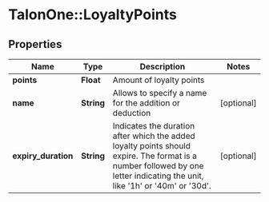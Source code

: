 # TalonOne::LoyaltyPoints

## Properties
Name | Type | Description | Notes
------------ | ------------- | ------------- | -------------
**points** | **Float** | Amount of loyalty points | 
**name** | **String** | Allows to specify a name for the addition or deduction | [optional] 
**expiry_duration** | **String** | Indicates the duration after which the added loyalty points should expire. The format is a number followed by one letter indicating the unit, like &#39;1h&#39; or &#39;40m&#39; or &#39;30d&#39;. | [optional] 


